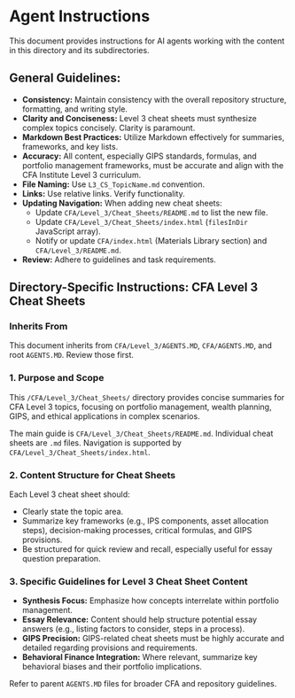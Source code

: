 # Agent Instructions

This document provides instructions for AI agents working with the content in this directory and its subdirectories.

## General Guidelines:

*   **Consistency:** Maintain consistency with the overall repository structure, formatting, and writing style.
*   **Clarity and Conciseness:** Level 3 cheat sheets must synthesize complex topics concisely. Clarity is paramount.
*   **Markdown Best Practices:** Utilize Markdown effectively for summaries, frameworks, and key lists.
*   **Accuracy:** All content, especially GIPS standards, formulas, and portfolio management frameworks, must be accurate and align with the CFA Institute Level 3 curriculum.
*   **File Naming:** Use `L3_CS_TopicName.md` convention.
*   **Links:** Use relative links. Verify functionality.
*   **Updating Navigation:** When adding new cheat sheets:
    *   Update `CFA/Level_3/Cheat_Sheets/README.md` to list the new file.
    *   Update `CFA/Level_3/Cheat_Sheets/index.html` (`filesInDir` JavaScript array).
    *   Notify or update `CFA/index.html` (Materials Library section) and `CFA/Level_3/README.md`.
*   **Review:** Adhere to guidelines and task requirements.

## Directory-Specific Instructions: CFA Level 3 Cheat Sheets

### Inherits From
This document inherits from `CFA/Level_3/AGENTS.MD`, `CFA/AGENTS.MD`, and root `AGENTS.MD`. Review those first.

### 1. Purpose and Scope
This `/CFA/Level_3/Cheat_Sheets/` directory provides concise summaries for CFA Level 3 topics, focusing on portfolio management, wealth planning, GIPS, and ethical applications in complex scenarios.

The main guide is `CFA/Level_3/Cheat_Sheets/README.md`.
Individual cheat sheets are `.md` files.
Navigation is supported by `CFA/Level_3/Cheat_Sheets/index.html`.

### 2. Content Structure for Cheat Sheets
Each Level 3 cheat sheet should:
*   Clearly state the topic area.
*   Summarize key frameworks (e.g., IPS components, asset allocation steps), decision-making processes, critical formulas, and GIPS provisions.
*   Be structured for quick review and recall, especially useful for essay question preparation.

### 3. Specific Guidelines for Level 3 Cheat Sheet Content
*   **Synthesis Focus:** Emphasize how concepts interrelate within portfolio management.
*   **Essay Relevance:** Content should help structure potential essay answers (e.g., listing factors to consider, steps in a process).
*   **GIPS Precision:** GIPS-related cheat sheets must be highly accurate and detailed regarding provisions and requirements.
*   **Behavioral Finance Integration:** Where relevant, summarize key behavioral biases and their portfolio implications.

Refer to parent `AGENTS.MD` files for broader CFA and repository guidelines.
